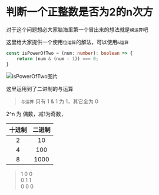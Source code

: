 # 判断一个正整数是否为2的n次方

对于这个问题想必大家脑海里第一个冒出来的想法就是`模运算`吧

这里给大家提供一个使用`位运算`的解法，可以使用`&运算`

```ts
const isPowerOfTwo = (num: number): boolean => {
    return (num & (num - 1)) === 0;
}
```

![isPowerOfTwo图片](https://img1.imgtp.com/2022/07/03/4FPWvMht.png)

这里运用到了二进制的与运算
> `与运算` 只有 1 & 1 为 1，其它全为 0

2^n 为 偶数，减1为奇数，

| 十进制 | 二进制  |
|:---:|:----:|
| 2   | 10   |
| 4   | 100  |
| 8   | 1000 |


> 1 0 0 <br />
> 0 1 1 <br />
> 0 0 0